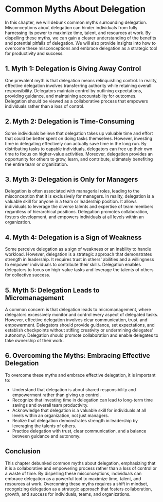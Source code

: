 Common Myths About Delegation
========================================

In this chapter, we will debunk common myths surrounding delegation. Misconceptions about delegation can hinder individuals from fully harnessing its power to maximize time, talent, and resources at work. By dispelling these myths, we can gain a clearer understanding of the benefits and potential pitfalls of delegation. We will also provide insights into how to overcome these misconceptions and embrace delegation as a strategic tool for productivity and success.

**1. Myth 1: Delegation is Giving Away Control**
------------------------------------------------

One prevalent myth is that delegation means relinquishing control. In reality, effective delegation involves transferring authority while retaining overall responsibility. Delegators maintain control by outlining expectations, providing guidance, and maintaining accountability for outcomes. Delegation should be viewed as a collaborative process that empowers individuals rather than a loss of control.

**2. Myth 2: Delegation is Time-Consuming**
-------------------------------------------

Some individuals believe that delegation takes up valuable time and effort that could be better spent on doing tasks themselves. However, investing time in delegating effectively can actually save time in the long run. By distributing tasks to capable individuals, delegators can free up their own time to focus on higher-value activities. Moreover, delegation provides an opportunity for others to grow, learn, and contribute, ultimately benefiting the entire team or organization.

**3. Myth 3: Delegation is Only for Managers**
----------------------------------------------

Delegation is often associated with managerial roles, leading to the misconception that it is exclusively for managers. In reality, delegation is a valuable skill for anyone in a team or leadership position. It allows individuals to leverage the diverse talents and expertise of team members regardless of hierarchical positions. Delegation promotes collaboration, fosters development, and empowers individuals at all levels within an organization.

**4. Myth 4: Delegation is a Sign of Weakness**
-----------------------------------------------

Some perceive delegation as a sign of weakness or an inability to handle workload. However, delegation is a strategic approach that demonstrates strength in leadership. It requires trust in others' abilities and a willingness to empower individuals to contribute their skills. Delegation enables delegators to focus on high-value tasks and leverage the talents of others for collective success.

**5. Myth 5: Delegation Leads to Micromanagement**
--------------------------------------------------

A common concern is that delegation leads to micromanagement, where delegators excessively monitor and control every aspect of delegated tasks. However, effective delegation involves clear communication, trust, and empowerment. Delegators should provide guidance, set expectations, and establish checkpoints without stifling creativity or undermining delegates' autonomy. Delegation should promote collaboration and enable delegates to take ownership of their work.

**6. Overcoming the Myths: Embracing Effective Delegation**
-----------------------------------------------------------

To overcome these myths and embrace effective delegation, it is important to:

* Understand that delegation is about shared responsibility and empowerment rather than giving up control.
* Recognize that investing time in delegation can lead to long-term time savings and overall team productivity.
* Acknowledge that delegation is a valuable skill for individuals at all levels within an organization, not just managers.
* Realize that delegation demonstrates strength in leadership by leveraging the talents of others.
* Practice delegation with trust, clear communication, and a balance between guidance and autonomy.

**Conclusion**
--------------

This chapter debunked common myths about delegation, emphasizing that it is a collaborative and empowering process rather than a loss of control or a waste of time. By dispelling these misconceptions, individuals can embrace delegation as a powerful tool to maximize time, talent, and resources at work. Overcoming these myths requires a shift in mindset, recognizing delegation as a strategic approach that fosters collaboration, growth, and success for individuals, teams, and organizations.
